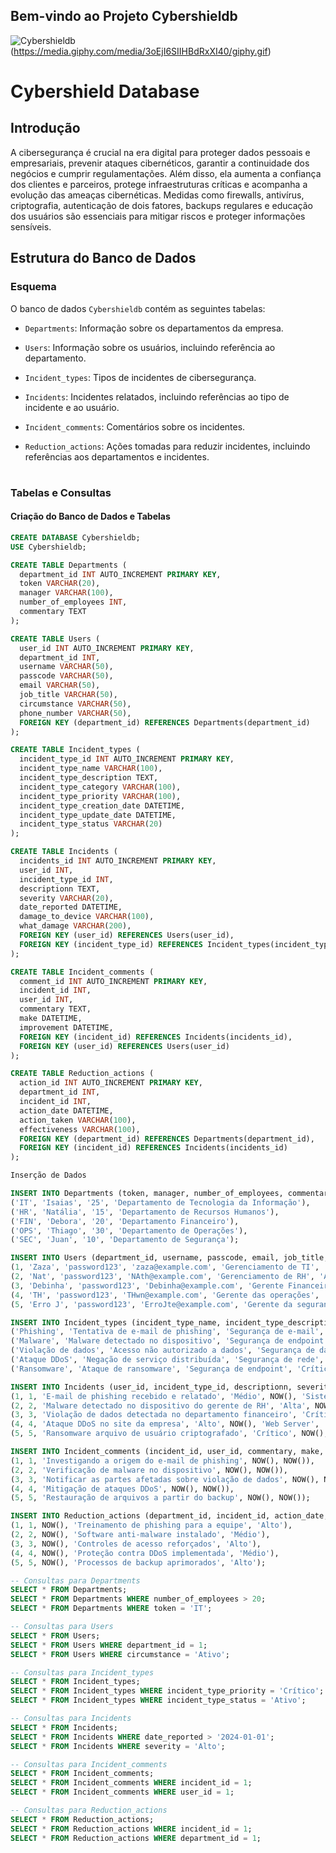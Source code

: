 
## Bem-vindo ao Projeto Cybershieldb

![Cybershieldb](https://media.giphy.com/media/QBUMi6pRBtr2fjy07w/giphy.gif)
(https://media.giphy.com/media/3oEjI6SIIHBdRxXI40/giphy.gif)


# Cybershield Database 

## Introdução
A cibersegurança é crucial na era digital para proteger dados pessoais e empresariais, prevenir ataques cibernéticos, garantir a continuidade dos negócios e cumprir regulamentações. Além disso, ela aumenta a confiança dos clientes e parceiros, protege infraestruturas críticas e acompanha a evolução das ameaças cibernéticas. Medidas como firewalls, antivírus, criptografia, autenticação de dois fatores, backups regulares e educação dos usuários são essenciais para mitigar riscos e proteger informações sensíveis.

## Estrutura do Banco de Dados

### Esquema
O banco de dados `Cybershieldb` contém as seguintes tabelas:
- `Departments`: Informação sobre os departamentos da empresa.
- `Users`: Informação sobre os usuários, incluindo referência ao departamento.
- `Incident_types`: Tipos de incidentes de cibersegurança.
- `Incidents`: Incidentes relatados, incluindo referências ao tipo de incidente e ao usuário.
- `Incident_comments`: Comentários sobre os incidentes.
- `Reduction_actions`: Ações tomadas para reduzir incidentes, incluindo referências aos departamentos e incidentes.

  #


### Tabelas e Consultas

#### Criação do Banco de Dados e Tabelas

```sql
CREATE DATABASE Cybershieldb;
USE Cybershieldb;

CREATE TABLE Departments (
  department_id INT AUTO_INCREMENT PRIMARY KEY,
  token VARCHAR(20),
  manager VARCHAR(100),
  number_of_employees INT,
  commentary TEXT
);

CREATE TABLE Users (
  user_id INT AUTO_INCREMENT PRIMARY KEY,
  department_id INT,
  username VARCHAR(50),
  passcode VARCHAR(50),
  email VARCHAR(50),
  job_title VARCHAR(50),
  circumstance VARCHAR(50),
  phone_number VARCHAR(50),
  FOREIGN KEY (department_id) REFERENCES Departments(department_id)
);

CREATE TABLE Incident_types (
  incident_type_id INT AUTO_INCREMENT PRIMARY KEY,
  incident_type_name VARCHAR(100),
  incident_type_description TEXT,
  incident_type_category VARCHAR(100),
  incident_type_priority VARCHAR(100),
  incident_type_creation_date DATETIME,
  incident_type_update_date DATETIME,
  incident_type_status VARCHAR(20)
);

CREATE TABLE Incidents (
  incidents_id INT AUTO_INCREMENT PRIMARY KEY,
  user_id INT,
  incident_type_id INT,
  descriptionn TEXT,
  severity VARCHAR(20),
  date_reported DATETIME,
  damage_to_device VARCHAR(100),
  what_damage VARCHAR(200),
  FOREIGN KEY (user_id) REFERENCES Users(user_id),
  FOREIGN KEY (incident_type_id) REFERENCES Incident_types(incident_type_id)
);

CREATE TABLE Incident_comments (
  comment_id INT AUTO_INCREMENT PRIMARY KEY,
  incident_id INT,
  user_id INT,
  commentary TEXT,
  make DATETIME,
  improvement DATETIME,
  FOREIGN KEY (incident_id) REFERENCES Incidents(incidents_id),
  FOREIGN KEY (user_id) REFERENCES Users(user_id)
);

CREATE TABLE Reduction_actions (
  action_id INT AUTO_INCREMENT PRIMARY KEY,
  department_id INT,
  incident_id INT,
  action_date DATETIME,
  action_taken VARCHAR(100),
  effectiveness VARCHAR(100),
  FOREIGN KEY (department_id) REFERENCES Departments(department_id),
  FOREIGN KEY (incident_id) REFERENCES Incidents(incidents_id)
);

Inserção de Dados

INSERT INTO Departments (token, manager, number_of_employees, commentary) VALUES 
('IT', 'Isaias', '25', 'Departamento de Tecnologia da Informação'),
('HR', 'Natália', '15', 'Departamento de Recursos Humanos'),
('FIN', 'Debora', '20', 'Departamento Financeiro'),
('OPS', 'Thiago', '30', 'Departamento de Operações'),
('SEC', 'Juan', '10', 'Departamento de Segurança');

INSERT INTO Users (department_id, username, passcode, email, job_title, circumstance, phone_number) VALUES 
(1, 'Zaza', 'password123', 'zaza@example.com', 'Gerenciamento de TI', 'Ativo', '(21) 9989-9876'),
(2, 'Nat', 'password123', 'NAth@example.com', 'Gerenciamento de RH', 'Ativo', '(21) 9999-5686'),
(3, 'Debinha', 'password123', 'Debinha@example.com', 'Gerente Financeiro', 'Ativo', '(21) 9959-5480'),
(4, 'TH', 'password123', 'THwn@example.com', 'Gerente das operações', 'Ativo', '(21) 9329-5796'),
(5, 'Erro J', 'password123', 'ErroJte@example.com', 'Gerente da segurança', 'Ativo', '(21) 9864-5623');

INSERT INTO Incident_types (incident_type_name, incident_type_description, incident_type_category, incident_type_priority, incident_type_creation_date, incident_type_update_date, incident_type_status) VALUES 
('Phishing', 'Tentativa de e-mail de phishing', 'Segurança de e-mail', 'Alto', NOW(), NOW(), 'Ativo'),
('Malware', 'Malware detectado no dispositivo', 'Segurança de endpoint', 'Crítico', NOW(), NOW(), 'Ativo'),
('Violação de dados', 'Acesso não autorizado a dados', 'Segurança de dados', 'Crítico', NOW(), NOW(), 'Ativo'),
('Ataque DDoS', 'Negação de serviço distribuída', 'Segurança de rede', 'Alto', NOW(), NOW(), 'Ativo'),
('Ransomware', 'Ataque de ransomware', 'Segurança de endpoint', 'Crítico', NOW(), NOW(), 'Ativo');

INSERT INTO Incidents (user_id, incident_type_id, descriptionn, severity, date_reported, damage_to_device, what_damage) VALUES 
(1, 1, 'E-mail de phishing recebido e relatado', 'Médio', NOW(), 'Sistema de e-mail', 'Nenhum'),
(2, 2, 'Malware detectado no dispositivo do gerente de RH', 'Alta', NOW(), 'Estação de trabalho', 'Sistema comprometido'),
(3, 3, 'Violação de dados detectada no departamento financeiro', 'Crítico', NOW(), 'Database Server', 'Dados exfiltrados'),
(4, 4, 'Ataque DDoS no site da empresa', 'Alto', NOW(), 'Web Server', 'Website down'),
(5, 5, 'Ransomware arquivo de usuário criptografado', 'Crítico', NOW(), 'Local de trabalho', 'Arquivos criptografados');

INSERT INTO Incident_comments (incident_id, user_id, commentary, make, improvement) VALUES 
(1, 1, 'Investigando a origem do e-mail de phishing', NOW(), NOW()),
(2, 2, 'Verificação de malware no dispositivo', NOW(), NOW()),
(3, 3, 'Notificar as partes afetadas sobre violação de dados', NOW(), NOW()),
(4, 4, 'Mitigação de ataques DDoS', NOW(), NOW()),
(5, 5, 'Restauração de arquivos a partir do backup', NOW(), NOW());

INSERT INTO Reduction_actions (department_id, incident_id, action_date, action_taken, effectiveness) VALUES 
(1, 1, NOW(), 'Treinamento de phishing para a equipe', 'Alto'),
(2, 2, NOW(), 'Software anti-malware instalado', 'Médio'),
(3, 3, NOW(), 'Controles de acesso reforçados', 'Alto'),
(4, 4, NOW(), 'Proteção contra DDoS implementada', 'Médio'),
(5, 5, NOW(), 'Processos de backup aprimorados', 'Alto');

-- Consultas para Departments
SELECT * FROM Departments;
SELECT * FROM Departments WHERE number_of_employees > 20;
SELECT * FROM Departments WHERE token = 'IT';

-- Consultas para Users
SELECT * FROM Users;
SELECT * FROM Users WHERE department_id = 1;
SELECT * FROM Users WHERE circumstance = 'Ativo';

-- Consultas para Incident_types
SELECT * FROM Incident_types;
SELECT * FROM Incident_types WHERE incident_type_priority = 'Crítico';
SELECT * FROM Incident_types WHERE incident_type_status = 'Ativo';

-- Consultas para Incidents
SELECT * FROM Incidents;
SELECT * FROM Incidents WHERE date_reported > '2024-01-01';
SELECT * FROM Incidents WHERE severity = 'Alto';

-- Consultas para Incident_comments
SELECT * FROM Incident_comments;
SELECT * FROM Incident_comments WHERE incident_id = 1;
SELECT * FROM Incident_comments WHERE user_id = 1;

-- Consultas para Reduction_actions
SELECT * FROM Reduction_actions;
SELECT * FROM Reduction_actions WHERE incident_id = 1;
SELECT * FROM Reduction_actions WHERE department_id = 1;


